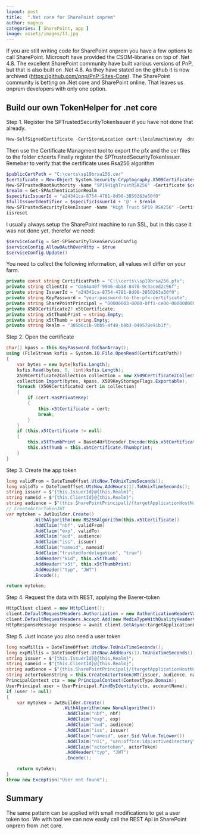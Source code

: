 ```yaml
---
layout: post
title:  ".Net core for SharePoint onprem"
author: magnus
categories: [ SharePoint, app ]
image: assets/images/13.jpg
---
```

If you are still writing code for SharePoint onprem you have a few options to call SharePoint. Microsoft have provided
the CSOM-libraries on top of .Net 4.8. The excellent SharePoint community have built various versions of PnP, but that is also built on .Net 4.8. As they have stated on the github it is now archived (https://github.com/pnp/PnP-Sites-Core). The
SharePoint community is betting on .Net core and SharePoint online. That leaves us onprem developers with only one option.

## Build our own TokenHelper for .net core

Step 1. Register the SPTrustedSecurityTokenIssuer if you have not done that already.

```powershell
New-SelfSignedCertificate -CertStoreLocation cert:\localmachine\my -dnsname sp19b.dunite.local -FriendlyName "sp19Rsa256"
```

Then use the Certificate Managment tool to export the pfx and the cer files to the folder c:\certs
Finally register the SPTrustedSecurityTokenIssuer. Remeber to verify that the certificate uses Rsa256 algorithm

```powershell
$publicCertPath = "C:\certs\sp19brsa256.cer"
$certificate = New-Object System.Security.Cryptography.X509Certificates.X509Certificate2($publicCertPath)
New-SPTrustedRootAuthority -Name "SP19HighTrustRSA256" -Certificate $certificate
$realm = Get-SPAuthenticationRealm
$specificIssuerId = "a24341ca-8754-4781-8d90-3850263a50f0"
$fullIssuerIdentifier = $specificIssuerId + '@' + $realm
New-SPTrustedSecurityTokenIssuer -Name "High Trust SP19 RSA256" -Certificate $certificate -RegisteredIssuerName $fullIssuerIdentifier –IsTrustBroker
iisreset
```
I usually always setup the SharePoint machine to run SSL, but in this case it was not done yet, therefor we need:

```powershell
$serviceConfig = Get-SPSecurityTokenServiceConfig
$serviceConfig.AllowOAuthOverHttp = $true
$serviceConfig.Update()
```

You need to collect the following information, all values will differ on your farm.

```csharp
private const string CertificatPath = "C:\\certs\\sp19brsa256.pfx";
private string ClientId = "da64a40f-9946-4b38-8478-9c3aced2c96f";
private string IssuerId = "a24341ca-8754-4781-8d90-3850263a50f0";
private string KeyPassword = "your-password-to-the-pfx-certificate";
private string SharePointPrincipal = "00000003-0000-0ff1-ce00-000000000000";
private X509Certificate2? x5tCertificate;
private string x5tThumbPrint = string.Empty;
private string x5tThumb = string.Empty;
private string Realm = "305b6c1b-9bb5-4f48-b8b3-049578e91b1f";
```

Step 2. Open the certificate

```cs
char[] kpass = this.KeyPassword.ToCharArray();
using (FileStream ksfis = System.IO.File.OpenRead(CertificatPath))
{
    var bytes = new byte[ksfis.Length];
    ksfis.Read(bytes, 0, (int)ksfis.Length);
    X509Certificate2Collection collection = new X509Certificate2Collection();
    collection.Import(bytes, kpass, X509KeyStorageFlags.Exportable);
    foreach (X509Certificate2 cert in collection)
    {
        if (cert.HasPrivateKey)
        {
            this.x5tCertificate = cert;
            break;
        }
    }
    if (this.x5tCertificate != null)
    {
        this.x5tThumbPrint = Base64UrlEncoder.Encode(this.x5tCertificate.GetCertHash());
        this.x5tThumb = this.x5tCertificate.Thumbprint;
    }
}
```

Step 3. Create the app token 

```cs
long validFrom = DateTimeOffset.UtcNow.ToUnixTimeSeconds();
long validTo = DateTimeOffset.UtcNow.AddHours(1).ToUnixTimeSeconds();
string issuer = $"{this.IssuerId}@{this.Realm}";
string nameid = $"{this.ClientId}@{this.Realm}";
string audience = $"{this.SharePointPrincipal}/{targetApplicationHostName}@{this.Realm}";
// CreateActorTokenJWT
var mytoken = JwtBuilder.Create()
          .WithAlgorithm(new RS256Algorithm(this.x5tCertificate))
          .AddClaim("nbf", validFrom)
          .AddClaim("exp", validTo)
          .AddClaim("aud", audience)
          .AddClaim("iss", issuer)
          .AddClaim("nameid", nameid)
          .AddClaim("trustedfordelegation", "true")
          .AddHeader("kid", this.x5tThumb)
          .AddHeader("x5t", this.x5tThumbPrint)
          .AddHeader("typ", "JWT")
          .Encode();

return mytoken;
```

Step 4. Request the data with REST, applying the Baerer-token

```cs
HttpClient client = new HttpClient();
client.DefaultRequestHeaders.Authorization = new AuthenticationHeaderValue("Bearer", access_token);
client.DefaultRequestHeaders.Accept.Add(new MediaTypeWithQualityHeaderValue("application/json"));
HttpResponseMessage response = await client.GetAsync(targetApplicationUri.Append(relativePath));
```

Step 5. Just incase you also need a user token

```cs
long nowMillis = DateTimeOffset.UtcNow.ToUnixTimeSeconds();
long expMillis = DateTimeOffset.UtcNow.AddHours(1).ToUnixTimeSeconds();
string issuer = $"{this.IssuerId}@{this.Realm}";
string nameid = $"{this.ClientId}@{this.Realm}";
string audience = $"{this.SharePointPrincipal}/{targetApplicationHostName}@{this.Realm}";
string actorTokenString = this.CreateActorTokenJWT(issuer, audience, nameid, nowMillis, expMillis);
PrincipalContext ctx = new PrincipalContext(ContextType.Domain);
UserPrincipal user = UserPrincipal.FindByIdentity(ctx, accountName);
if (user != null)
{
    var mytoken = JwtBuilder.Create()
                     .WithAlgorithm(new NoneAlgorithm())
                      .AddClaim("nbf", nbf)
                      .AddClaim("exp", exp)
                      .AddClaim("aud", audience)
                      .AddClaim("iss", issuer)
                      .AddClaim("nameid", user.Sid.Value.ToLower())
                      .AddClaim("nii", "urn:office:idp:activedirectory")
                      .AddClaim("actortoken", actorToken)
                      .AddHeader("typ", "JWT")
                      .Encode();

    return mytoken;
}
throw new Exception("User not found");
```
## Summary
The same pattern can be applied with small modifications to get a user token too. We with tool
we can now easily call the REST Api in SharePoint onprem from .net core.